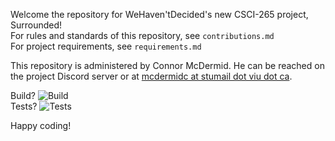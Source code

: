 Welcome the repository for WeHaven'tDecided's new CSCI-265 project, Surrounded!  
For rules and standards of this repository, see `contributions.md`  
For project requirements, see `requirements.md`

This repository is administered by Connor McDermid. He can be reached on the project Discord
server or at [mcdermidc at stumail dot viu dot ca](mailto:mcdermidc@stumail.viu.ca).

Build? ![Build](https://github.com/wehaventdecided/surrounded/actions/workflows/build.yml/badge.svg)  
Tests? ![Tests](https://github.com/wehaventdecided/surrounded/actions/workflows/test.yml/badge.svg)

Happy coding! 

